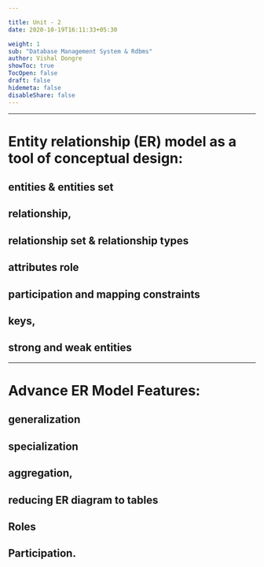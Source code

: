 ```yaml
---

title: Unit - 2 
date: 2020-10-19T16:11:33+05:30

weight: 1
sub: "Database Management System & Rdbms"
author: Vishal Dongre
showToc: true
TocOpen: false
draft: false
hidemeta: false
disableShare: false
---
```



---

# Entity relationship (ER) model as a tool of conceptual design: 
## entities & entities set
## relationship,
## relationship set & relationship types
## attributes role
## participation and mapping constraints
## keys,
## strong and weak entities

---

# Advance ER Model Features: 
## generalization
## specialization 
## aggregation,
## reducing ER diagram to tables
## Roles
## Participation.
